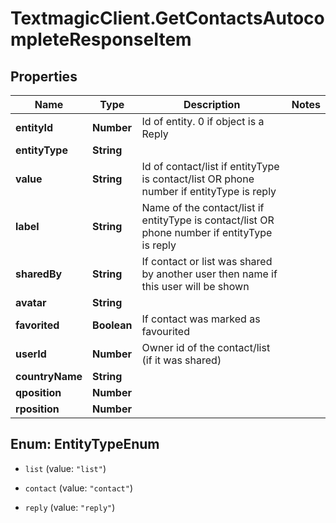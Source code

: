 # TextmagicClient.GetContactsAutocompleteResponseItem

## Properties
Name | Type | Description | Notes
------------ | ------------- | ------------- | -------------
**entityId** | **Number** | Id of entity. 0 if object is a Reply | 
**entityType** | **String** |  | 
**value** | **String** | Id of contact/list if entityType is contact/list OR phone number if entityType is reply | 
**label** | **String** | Name of the contact/list if entityType is contact/list OR phone number if entityType is reply | 
**sharedBy** | **String** | If contact or list was shared by another user then name if this user will be shown | 
**avatar** | **String** |  | 
**favorited** | **Boolean** | If contact was marked as favourited | 
**userId** | **Number** | Owner id of the contact/list (if it was shared) | 
**countryName** | **String** |  | 
**qposition** | **Number** |  | 
**rposition** | **Number** |  | 


<a name="EntityTypeEnum"></a>
## Enum: EntityTypeEnum


* `list` (value: `"list"`)

* `contact` (value: `"contact"`)

* `reply` (value: `"reply"`)





